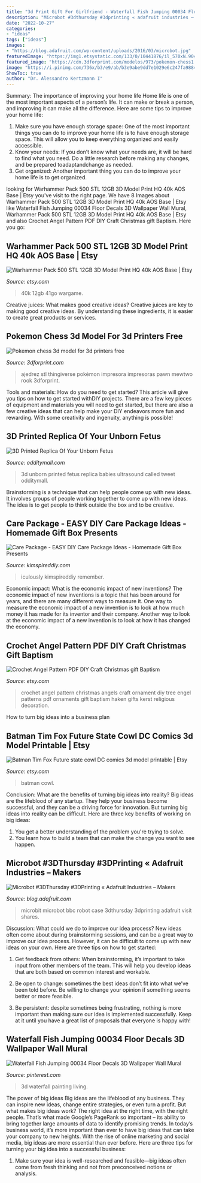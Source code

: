 ```yaml
---
title: "3d Print Gift For Girlfriend - Waterfall Fish Jumping 00034 Floor Decals 3d Wallpaper Wall Mural"
description: "Microbot #3dthursday #3dprinting « adafruit industries – makers"
date: "2022-10-27"
categories:
- "ideas"
tags: ["ideas"]
images:
- "https://blog.adafruit.com/wp-content/uploads/2016/03/microbot.jpg"
featuredImage: "https://img1.etsystatic.com/133/0/10441876/il_570xN.904852785_obt1.jpg"
featured_image: "https://cdn.3dforprint.com/modelos/973/pokemon-chess1.jpg"
image: "https://i.pinimg.com/736x/b3/e9/ab/b3e9abe9dd7e1029e6c247fa988421fb--floor-painting-office-gifts.jpg?b=t"
ShowToc: true
author: "Dr. Alessandro Kertzmann I"
---
```



Summary: The importance of improving your home life
Home life is one of the most important aspects of a person’s life. It can make or break a person, and improving it can make all the difference. Here are some tips to improve your home life: 
1. Make sure you have enough storage space: One of the most important things you can do to improve your home life is to have enough storage space. This will allow you to keep everything organized and easily accessible. 
2. Know your needs: If you don’t know what your needs are, it will be hard to find what you need. Do a little research before making any changes, and be prepared toadaptandchange as needed. 
3. Get organized: Another important thing you can do to improve your home life is to get organized.

	

		
looking for Warhammer Pack 500 STL 12GB 3D Model Print HQ 40k AOS Base | Etsy you've visit to the right page. We have 8 Images about Warhammer Pack 500 STL 12GB 3D Model Print HQ 40k AOS Base | Etsy like Waterfall Fish Jumping 00034 Floor Decals 3D Wallpaper Wall Mural, Warhammer Pack 500 STL 12GB 3D Model Print HQ 40k AOS Base | Etsy and also Crochet Angel Pattern PDF DIY Craft Christmas gift Baptism. Here you go:
		
    
## Warhammer Pack 500 STL 12GB 3D Model Print HQ 40k AOS Base | Etsy

<img loading=lazy src="https://i.etsystatic.com/30332546/r/il/74ea13/3142700484/il_fullxfull.3142700484_3c7w.jpg" onerror="this.onerror=null;this.src='https://tse2.mm.bing.net/th?id=OIP.S-A-_JwRaNL3Q2AE2s4vzgHaJ4&amp;pid=15.1';" alt="Warhammer Pack 500 STL 12GB 3D Model Print HQ 40k AOS Base | Etsy">

_Source: etsy.com_

>40k 12gb 41go wargame. 

	

Creative juices: What makes good creative ideas?
Creative juices are key to making good creative ideas. By understanding these ingredients, it is easier to create great products or services.

    
## Pokemon Chess 3d Model For 3d Printers Free

<img loading=lazy src="https://cdn.3dforprint.com/modelos/973/pokemon-chess1.jpg" onerror="this.onerror=null;this.src='https://tse2.mm.bing.net/th?id=OIP.L6B2oCT3RAnuyzlqOUZ1aQHaFk&amp;pid=15.1';" alt="Pokemon chess 3d model for 3d printers free">

_Source: 3dforprint.com_

>ajedrez stl thingiverse pokémon impresora impresoras pawn mewtwo rook 3dforprint. 

	

Tools and materials: How do you need to get started?
This article will give you tips on how to get started withDIY projects. There are a few key pieces of equipment and materials you will need to get started, but there are also a few creative ideas that can help make your DIY endeavors more fun and rewarding. With some creativity and ingenuity, anything is possible!

    
## 3D Printed Replica Of Your Unborn Fetus

<img loading=lazy src="http://odditymall.com/includes/content/3d-printed-replica-of-your-unborn-fetus-0.jpg" onerror="this.onerror=null;this.src='https://tse4.mm.bing.net/th?id=OIP.mQz7Z-FyUHo-VtYjIBkC0wHaG2&amp;pid=15.1';" alt="3D Printed Replica Of Your Unborn Fetus">

_Source: odditymall.com_

>3d unborn printed fetus replica babies ultrasound called tweet odditymall. 

	

Brainstorming is a technique that can help people come up with new ideas. It involves groups of people working together to come up with new ideas. The idea is to get people to think outside the box and to be creative.

    
## Care Package - EASY DIY Care Package Ideas - Homemade Gift Box Presents

<img loading=lazy src="https://kimspireddiy.com/wp-content/uploads/2020/04/diy-care-package-red-86.jpg" onerror="this.onerror=null;this.src='https://tse2.mm.bing.net/th?id=OIP.nFj0Mpq0utlBlMZjxRDlkgHaNM&amp;pid=15.1';" alt="Care Package - EASY DIY Care Package Ideas - Homemade Gift Box Presents">

_Source: kimspireddiy.com_

>iculously kimspireddiy remember. 

	

Economic impact: What is the economic impact of new inventions?
The economic impact of new inventions is a topic that has been around for years, and there are many different ways to measure it. One way to measure the economic impact of a new invention is to look at how much money it has made for its inventor and their company. Another way to look at the economic impact of a new invention is to look at how it has changed the economy.

    
## Crochet Angel Pattern PDF DIY Craft Christmas Gift Baptism

<img loading=lazy src="https://img1.etsystatic.com/133/0/10441876/il_570xN.904852785_obt1.jpg" onerror="this.onerror=null;this.src='https://tse4.mm.bing.net/th?id=OIP.NupuUc5q5K5FRTYVpc_9YwHaJ4&amp;pid=15.1';" alt="Crochet Angel Pattern PDF DIY Craft Christmas gift Baptism">

_Source: etsy.com_

>crochet angel pattern christmas angels craft ornament diy tree engel patterns pdf ornaments gift baptism haken gifts kerst religious decoration. 

	

How to turn big ideas into a business plan
 

    
## Batman Tim Fox Future State Cowl DC Comics 3d Model Printable | Etsy

<img loading=lazy src="https://i.etsystatic.com/20817390/r/il/6155d6/2962423965/il_1140xN.2962423965_p51z.jpg" onerror="this.onerror=null;this.src='https://tse1.mm.bing.net/th?id=OIP.0-aWRGlQsaXh2COEPUSKNwHaKU&amp;pid=15.1';" alt="Batman Tim Fox Future state cowl DC comics 3d model printable | Etsy">

_Source: etsy.com_

>batman cowl. 

	

Conclusion: What are the benefits of turning big ideas into reality?
Big ideas are the lifeblood of any startup. They help your business become successful, and they can be a driving force for innovation. But turning big ideas into reality can be difficult. Here are three key benefits of working on big ideas:
1. You get a better understanding of the problem you're trying to solve.
2. You learn how to build a team that can make the change you want to see happen.

    
## Microbot #3DThursday #3DPrinting « Adafruit Industries – Makers

<img loading=lazy src="https://blog.adafruit.com/wp-content/uploads/2016/03/microbot.jpg" onerror="this.onerror=null;this.src='https://tse3.mm.bing.net/th?id=OIP.hH3rUx6Af0enFsCvzIOYVQHaE6&amp;pid=15.1';" alt="Microbot #3DThursday #3DPrinting « Adafruit Industries – Makers">

_Source: blog.adafruit.com_

>microbit microbot bbc robot case 3dthursday 3dprinting adafruit visit shares. 

	

Discussion: What could we do to improve our idea process?
New ideas often come about during brainstorming sessions, and can be a great way to improve our idea process. However, it can be difficult to come up with new ideas on your own. Here are three tips on how to get started:
1. Get feedback from others: When brainstorming, it’s important to take input from other members of the team. This will help you develop ideas that are both based on common interest and workable.

2. Be open to change: sometimes the best ideas don’t fit into what we’ve been told before. Be willing to change your opinion if something seems better or more feasible.

3. Be persistent: despite sometimes being frustrating, nothing is more important than making sure our idea is implemented successfully. Keep at it until you have a great list of proposals that everyone is happy with!

    
## Waterfall Fish Jumping 00034 Floor Decals 3D Wallpaper Wall Mural

<img loading=lazy src="https://i.pinimg.com/736x/b3/e9/ab/b3e9abe9dd7e1029e6c247fa988421fb--floor-painting-office-gifts.jpg?b=t" onerror="this.onerror=null;this.src='https://tse4.mm.bing.net/th?id=OIP.tQeus3s2J1g1SdmY9jjkjQHaJ7&amp;pid=15.1';" alt="Waterfall Fish Jumping 00034 Floor Decals 3D Wallpaper Wall Mural">

_Source: pinterest.com_

>3d waterfall painting living. 

	

The power of big ideas
Big ideas are the lifeblood of any business. They can inspire new ideas, change entire strategies, or even turn a profit. But what makes big ideas work? The right idea at the right time, with the right people. That’s what made Google’s PageRank so important – its ability to bring together large amounts of data to identify promising trends.
In today’s business world, it’s more important than ever to have big ideas that can take your company to new heights. With the rise of online marketing and social media, big ideas are more essential than ever before. Here are three tips for turning your big idea into a successful business:

1) Make sure your idea is well-researched and feasible—big ideas often come from fresh thinking and not from preconceived notions or analysis.

